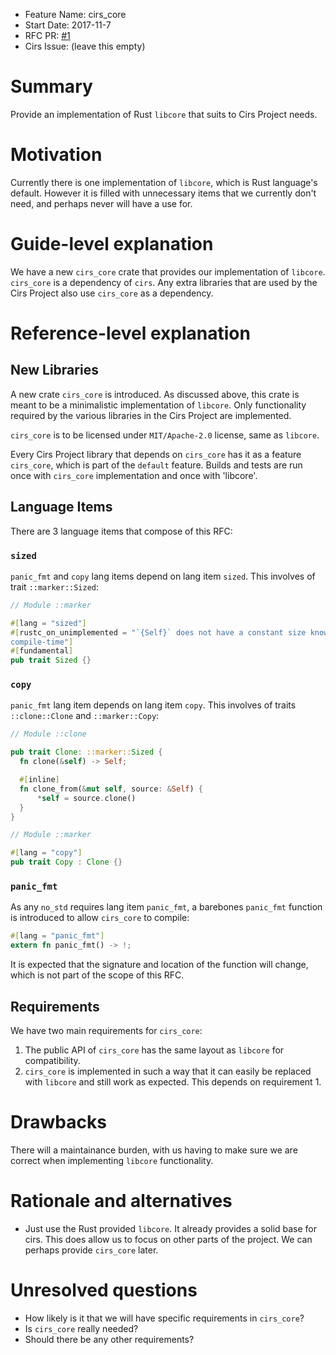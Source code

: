 - Feature Name: cirs_core
- Start Date: 2017-11-7
- RFC PR: [#1](https://github.com/cirs/rfcs/pull/1)
- Cirs Issue: (leave this empty)

# Summary

Provide an implementation of Rust `libcore` that suits to Cirs Project
needs.

# Motivation

Currently there is one implementation of `libcore`, which is Rust language's
default. However it is filled with unnecessary items that we currently don't
need, and perhaps never will have a use for.

# Guide-level explanation

We have a new `cirs_core` crate that provides our implementation of `libcore`.
`cirs_core` is a dependency of `cirs`. Any extra libraries that are used by
the Cirs Project also use `cirs_core` as a dependency.

# Reference-level explanation

## New Libraries
A new crate `cirs_core` is introduced. As discussed above, this crate is meant
to be a minimalistic implementation of `libcore`. Only functionality required
by the various libraries in the Cirs Project are implemented.

`cirs_core` is to be licensed under `MIT/Apache-2.0` license, same as
`libcore`.

Every Cirs Project library that depends on `cirs_core` has it as a feature
`cirs_core`, which is part of the `default` feature. Builds and tests are run
once with `cirs_core` implementation and once with 'libcore'.

## Language Items

There are 3 language items that compose of this RFC:

### `sized`
`panic_fmt` and `copy` lang items depend on lang item `sized`. This involves of
trait `::marker::Sized`:

```rust
// Module ::marker

#[lang = "sized"]
#[rustc_on_unimplemented = "`{Self}` does not have a constant size known at \
compile-time"]
#[fundamental]
pub trait Sized {}
```

### `copy`

`panic_fmt` lang item depends on lang item `copy`. This involves of traits
`::clone::Clone` and `::marker::Copy`:

```rust
// Module ::clone

pub trait Clone: ::marker::Sized {
  fn clone(&self) -> Self;

  #[inline]
  fn clone_from(&mut self, source: &Self) {
      *self = source.clone()
  }
}

// Module ::marker

#[lang = "copy"]
pub trait Copy : Clone {}
```

### `panic_fmt`

As any `no_std` requires lang item `panic_fmt`, a barebones `panic_fmt`
function is introduced to allow `cirs_core` to compile:

```rust
#[lang = "panic_fmt"]
extern fn panic_fmt() -> !;
```

It is expected that the signature and location of the function will change,
which is not part of the scope of this RFC.

## Requirements

We have two main requirements for `cirs_core`:

1. The public API of `cirs_core` has the same layout as `libcore` for
   compatibility.
2. `cirs_core` is implemented in such a way that it can easily be replaced with
   `libcore` and still work as expected. This depends on requirement 1.

# Drawbacks

There will a maintainance burden, with us having to make sure we are correct
when implementing `libcore` functionality.

# Rationale and alternatives

- Just use the Rust provided `libcore`. It already provides a solid base for
  cirs. This does allow us to focus on other parts of the project. We can
  perhaps provide `cirs_core` later.

# Unresolved questions

- How likely is it that we will have specific requirements in `cirs_core`?
- Is `cirs_core` really needed?
- Should there be any other requirements?
